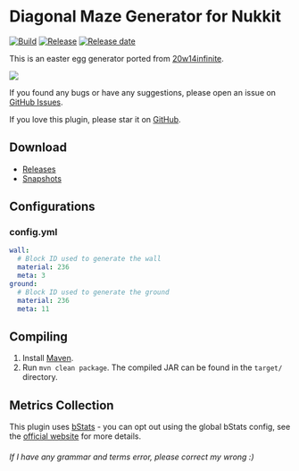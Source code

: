 # Diagonal Maze Generator for Nukkit
[![Build](https://img.shields.io/circleci/build/github/wode490390/DiagonalMazeGenerator/master)](https://circleci.com/gh/wode490390/DiagonalMazeGenerator/tree/master)
[![Release](https://img.shields.io/github/v/release/wode490390/DiagonalMazeGenerator)](https://github.com/wode490390/DiagonalMazeGenerator/releases)
[![Release date](https://img.shields.io/github/release-date/wode490390/DiagonalMazeGenerator)](https://github.com/wode490390/DiagonalMazeGenerator/releases)
<!--[![Servers](https://img.shields.io/bstats/servers/6988)](https://bstats.org/plugin/bukkit/DiagonalMazeGenerator/6988)
[![Players](https://img.shields.io/bstats/players/6988)](https://bstats.org/plugin/bukkit/DiagonalMazeGenerator/6988)-->

This is an easter egg generator ported from [20w14infinite](https://minecraft.gamepedia.com/Java_Edition_20w14infinite).

![](https://i.loli.net/2020/04/03/4M68rP7JpFWtSix.png)

If you found any bugs or have any suggestions, please open an issue on [GitHub Issues](https://github.com/wode490390/DiagonalMazeGenerator/issues).

If you love this plugin, please star it on [GitHub](https://github.com/wode490390/DiagonalMazeGenerator).

## Download
- [Releases](https://github.com/wode490390/DiagonalMazeGenerator/releases)
- [Snapshots](https://circleci.com/gh/wode490390/DiagonalMazeGenerator)

## Configurations

### config.yml
```yaml
wall:
  # Block ID used to generate the wall
  material: 236
  meta: 3
ground:
  # Block ID used to generate the ground
  material: 236
  meta: 11
```

## Compiling
1. Install [Maven](https://maven.apache.org/).
2. Run `mvn clean package`. The compiled JAR can be found in the `target/` directory.

## Metrics Collection

This plugin uses [bStats](https://github.com/wode490390/bStats-Nukkit) - you can opt out using the global bStats config, see the [official website](https://bstats.org/getting-started) for more details.

<!--[![Metrics](https://bstats.org/signatures/bukkit/DiagonalMazeGenerator.svg)](https://bstats.org/plugin/bukkit/DiagonalMazeGenerator/6988)-->

###### If I have any grammar and terms error, please correct my wrong :)
